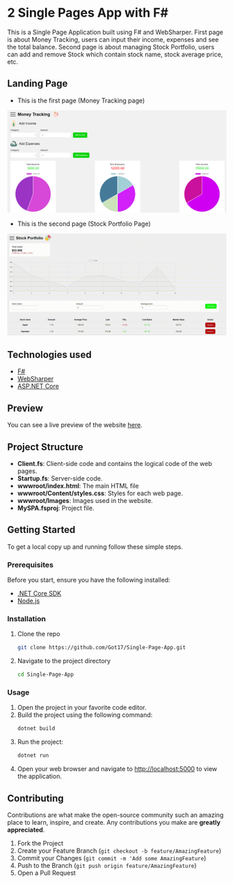 # 2 Single Pages App with F#

This is a Single Page Application built using F# and WebSharper. First page is about Money Tracking, users can input their income, expenses and see the total balance. Second page is about managing Stock Portfolio, users can add and remove Stock which contain stock name, stock average price, etc.

## Landing Page

- This is the first page (Money Tracking page)

![Money Tracking](Images/MoneyTracking.png)

- This is the second page (Stock Portfolio Page)
  
![Stock Portfolio](Images/StockPortfolio.gif)


## Technologies used

- [F#](https://fsharp.org)
- [WebSharper](https://websharper.com)
- [ASP.NET Core](https://dotnet.microsoft.com/en-us/apps/aspnet)

## Preview

You can see a live preview of the website [here](https://got17.github.io/Single-Page-App/).

## Project Structure

- **Client.fs**: Client-side code and contains the logical code of the web pages.
- **Startup.fs**: Server-side code.
- **wwwroot/index.html**: The main HTML file
- **wwwroot/Content/styles.css**: Styles for each web page.
- **wwwroot/Images**: Images used in the website.
- **MySPA.fsproj**: Project file.

## Getting Started

To get a local copy up and running follow these simple steps.

### Prerequisites

Before you start, ensure you have the following installed:

- [.NET Core SDK](https://dotnet.microsoft.com/download)
- [Node.js](https://nodejs.org/)

### Installation

1. Clone the repo
   ```sh
   git clone https://github.com/Got17/Single-Page-App.git
   ```
2. Navigate to the project directory
   ```sh
   cd Single-Page-App
   ```
### Usage

1. Open the project in your favorite code editor.
2. Build the project using the following command:
   ```sh
   dotnet build
   ```
3. Run the project:
   ```sh
   dotnet run
   ```
4. Open your web browser and navigate to [http://localhost:5000](http://localhost:5000) to view the application.

## Contributing

Contributions are what make the open-source community such an amazing place to learn, inspire, and create. Any contributions you make are **greatly appreciated**.

1. Fork the Project
2. Create your Feature Branch (`git checkout -b feature/AmazingFeature`)
3. Commit your Changes (`git commit -m 'Add some AmazingFeature`)
4. Push to the Branch (`git push origin feature/AmazingFeature`)
5. Open a Pull Request
